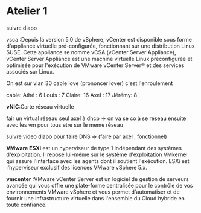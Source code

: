# Atelier 1

suivre diapo 

vsca :Depuis la version 5.0 de vSphere, vCenter est disponible sous forme d'appliance virtuelle pré-configurée, fonctionnant sur une distribution Linux SUSE. Cette appliance se nomme vCSA (vCenter Server Appliance), vCenter Server Appliance est une machine virtuelle Linux préconfigurée et optimisée pour l'exécution de VMware vCenter Server® et des services associés sur Linux.


On est sur vlan 30
cable love (prononcer lover) c'est l'enroulement

cable:
Athé : 6 
Louis : 7
Claire: 16
Axel : 17
Jérémy: 8

**vNIC**:Carte réseau virtuelle 

fair un virtual réseau seul axel à dhcp => on va se co à se réseau ensuite avec les vm pour tous etre sur le meme réseau

suivre video diapo pour faire DNS => (faire par axel , fonctionnel)

**VMware ESXi** est un hyperviseur de type 1 indépendant des systèmes d'exploitation. Il repose lui-même sur le système d'exploitation VMkernel qui assure l'interface avec les agents dont il soutient l'exécution. ESXi est l'hyperviseur exclusif des licences VMware vSphere 5.x.


**vmcenter** :VMware vCenter Server est un logiciel de gestion de serveurs avancée qui vous offre une plate-forme centralisée pour le contrôle de vos environnements VMware vSphere et vous permet d'automatiser et de fournir une infrastructure virtuelle dans l'ensemble du Cloud hybride en toute confiance.
